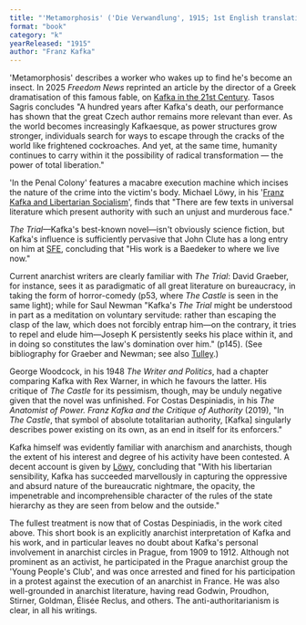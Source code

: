 ```yaml
---
title: "'Metamorphosis' ('Die Verwandlung', 1915; 1st English translation 1937); 'In the Penal Colony' ('In der Strafkolonie', 1919; 1st English translation 1941); The Trial (Der Process / Der Prozeß, 1925; 1st English translation) 1937; The Castle (Das Schloß, 1926; 1st English translation 1930)"
format: "book"
category: "k"
yearReleased: "1915"
author: "Franz Kafka"
---
```

'Metamorphosis' describes a worker who wakes up to find he's become an insect. In 2025 _Freedom News_ reprinted an article by the director of a Greek dramatisation of this famous fable, on <a href="https://freedomnews.org.uk/2025/04/06/kafka-in-the-21st-century/">Kafka in the 21st Century</a>. Tasos Sagris concludes "A hundred years after Kafka's death, our performance has shown that the great Czech author remains more 
relevant than ever. As the world becomes increasingly Kafkaesque, as power structures grow stronger, individuals search for ways to escape through the cracks of the world like frightened cockroaches. And yet, at the same time, humanity continues to carry within it the possibility of radical transformation — the power of total liberation."

'In the Penal Colony' features a macabre execution machine which incises the nature of the crime into the victim's body. Michael Löwy, in his '[Franz Kafka and Libertarian Socialism](https://theanarchistlibrary.org/library/michael-lowy-franz-kafka-and-libertarian-socialism)', finds that "There are few texts in universal literature which present authority with such an unjust and murderous face."

*The Trial*—Kafka's best-known novel—isn't obviously science fiction, but Kafka's influence is sufficiently pervasive that John Clute has a long entry on him at [SFE](http://www.sf-encyclopedia.com/entry/kafka_franz), concluding that "His work is a Baedeker to where we live now."

Current anarchist writers are clearly familiar with _The Trial_: David Graeber, for instance, sees it as paradigmatic of all great literature on bureaucracy, in taking the form of horror-comedy (p53, where _The Castle_ is seen in the same light); while for Saul Newman "Kafka's _The Trial_ might be understood in part as a meditation on voluntary servitude: rather than escaping the clasp of the law, which does not forcibly entrap him—on the contrary, it tries to repel and elude him—Joseph K persistently seeks his place within it, and in doing so constitutes the law's domination over him." (p145). (See bibliography for Graeber and Newman; see also [Tulley](https://www.lwbooks.co.uk/sites/default/files/anarchiststudies26.2_03tulley.pdf).)

George Woodcock, in his 1948 _The Writer and Politics_, had a chapter comparing Kafka with Rex Warner, in which he favours the latter. His critique of _The Castle_ for its pessimism, though, may be unduly negative given that the novel was unfinished. For Costas Despiniadis, in his _The Anatomist of Power. Franz Kafka and the Critique of Authority_ (2019), "In _The Castle_, that symbol of absolute totalitarian authority, [Kafka] singularly describes power existing on its own, as an end in itself for its enforcers."

Kafka himself was evidently familiar with anarchism and anarchists, though the extent of his interest and degree of his activity have been contested. A decent account is given by [Löwy](https://theanarchistlibrary.org/library/michael-lowy-franz-kafka-and-libertarian-socialism), concluding that "With his libertarian sensibility, Kafka has succeeded marvellously in capturing the oppressive and absurd nature of the bureaucratic nightmare, the opacity, the impenetrable and incomprehensible character of the rules of the state hierarchy as they are seen from below and the outside."

The fullest treatment is now that of Costas Despiniadis, in the work cited above. This short book is an explicitly anarchist interpretation of Kafka and his work, and in particular leaves no doubt about Kafka's personal involvement in anarchist circles in Prague, from 1909 to 1912. Although not prominent as an activist, he participated in the Prague anarchist group the 'Young People's Club', and was once arrested and fined for his participation in a protest against the execution of an anarchist in France. He was also well-grounded in anarchist literature, having read Godwin, Proudhon, Stirner, Goldman, Élisée Reclus, and others. The anti-authoritarianism is clear, in all his writings.

